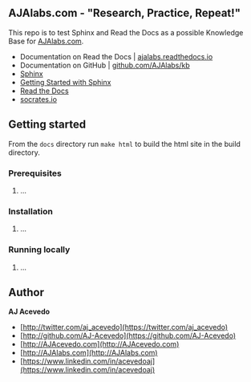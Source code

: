 ## AJAlabs.com - "Research, Practice, Repeat!"

This repo is to test Sphinx and Read the Docs as a possible Knowledge Base for [AJAlabs.com](https://AJAlabs.com).  

- Documentation on Read the Docs | [ ajalabs.readthedocs.io](https://ajalabs.readthedocs.io/en/latest/)  
- Documentation on GitHub | [github.com/AJAlabs/kb](https://github.com/AJAlabs/kb)  
- [Sphinx](http://www.sphinx-doc.org/en/master/)  
- [Getting Started with Sphinx](https://docs.readthedocs.io/en/latest/intro/getting-started-with-sphinx.html)  
- [Read the Docs](https://readthedocs.org/)  
- [socrates.io](http://socrates.io)  


## Getting started

From the `docs` directory run `make html` to build the html site in the build directory.  

### Prerequisites

1. ...

### Installation

1. ...

### Running locally

1. ...



## Author

**AJ Acevedo**

- [http://twitter.com/aj_acevedo](https://twitter.com/aj_acevedo)
- [http://github.com/AJ-Acevedo](https://github.com/AJ-Acevedo)
- [http://AJAcevedo.com](http://AJAcevedo.com)
- [http://AJAlabs.com](http://AJAlabs.com)
- [https://www.linkedin.com/in/acevedoaj](https://www.linkedin.com/in/acevedoaj)
